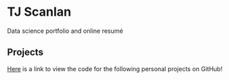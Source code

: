 # TJ Scanlan
Data science portfolio and online resumé
## Projects
[Here](https://github.com/tjscanlan/Personal_Projects) is a link to view the code for the following personal projects on GitHub!

